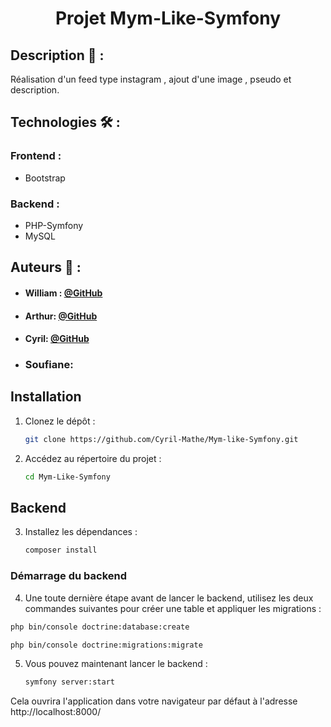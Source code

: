  # <p align="center">Projet Mym-Like-Symfony </p>

## Description 📝 :
Réalisation d'un feed type instagram , ajout d'une image , pseudo et description.

## Technologies 🛠️ :

### Frontend :
- Bootstrap

### Backend :
- PHP-Symfony
- MySQL

## Auteurs 🙇 :
- #### William : [@GitHub](https://github.com/Wyll-exe)
- #### Arthur: [@GitHub](https://github.com/L0wBly)
- #### Cyril: [@GitHub](https://github.com/Cyril-Mathe)
- ### Soufiane: 

## Installation

1. Clonez le dépôt :
    ```bash
    git clone https://github.com/Cyril-Mathe/Mym-like-Symfony.git
    ```

2. Accédez au répertoire du projet :

    ```bash
    cd Mym-Like-Symfony
    ```

## Backend

3. Installez les dépendances :
    ```bash
    composer install
    ```

### Démarrage du backend

4. Une toute dernière étape avant de lancer le backend, utilisez les deux commandes suivantes pour créer une table et appliquer les migrations :

 ```bash
php bin/console doctrine:database:create
```

 ```bash
php bin/console doctrine:migrations:migrate
```

5. Vous pouvez maintenant lancer le backend :

   ```bash
   symfony server:start
   ```



Cela ouvrira l'application dans votre navigateur par défaut à l'adresse http://localhost:8000/
